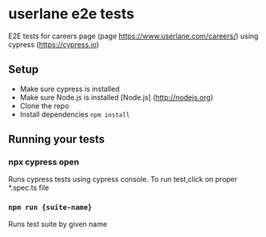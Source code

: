 # userlane e2e tests
E2E tests for careers page (page https://www.userlane.com/careers/) using cypress (https://cypress.io)

## Setup

* Make sure cypress is installed
* Make sure Node.js is installed [Node.js] (http://nodejs.org)
* Clone the repo
* Install dependencies `npm install`

## Running your tests

### npx cypress open

Runs cypress tests using cypress console. To run test,click on proper *.spec.ts file  

### `npm run {suite-name}`

Runs test suite by given name
